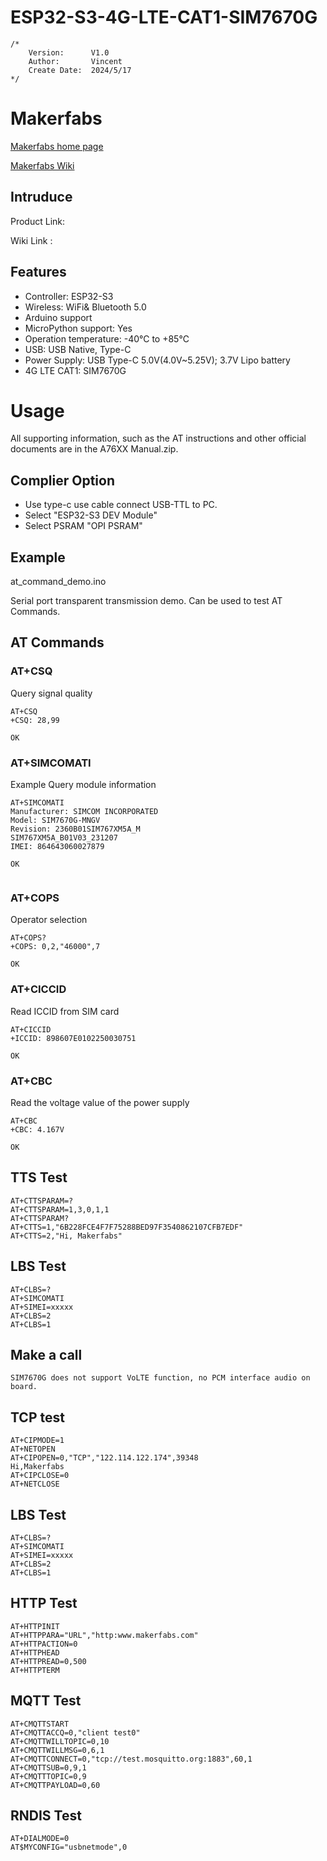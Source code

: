 # ESP32-S3-4G-LTE-CAT1-SIM7670G

```
/* 
    Version:      V1.0
    Author:       Vincent
    Create Date:  2024/5/17
*/
```

# Makerfabs

[Makerfabs home page](https://www.makerfabs.com/)

[Makerfabs Wiki](https://wiki.makerfabs.com/)

## Intruduce

Product Link:[]()

Wiki Link : []()


## Features

- Controller: ESP32-S3
- Wireless: WiFi& Bluetooth 5.0
- Arduino support
- MicroPython support: Yes
- Operation temperature: -40℃ to +85℃
- USB: USB Native, Type-C
- Power Supply: USB Type-C 5.0V(4.0V~5.25V); 3.7V Lipo battery
- 4G LTE CAT1: SIM7670G


# Usage

All supporting information, such as the AT instructions and other official documents are in the A76XX Manual.zip.

## Complier Option

- Use type-c use cable connect USB-TTL to PC.
- Select "ESP32-S3 DEV Module"
- Select PSRAM "OPI PSRAM"

## Example

at_command_demo.ino

Serial port transparent transmission demo.
Can be used to test AT Commands.

## AT Commands

### AT+CSQ

Query signal quality

```
AT+CSQ
+CSQ: 28,99

OK

```

### AT+SIMCOMATI

Example Query module information


```
AT+SIMCOMATI
Manufacturer: SIMCOM INCORPORATED
Model: SIM7670G-MNGV
Revision: 2360B01SIM767XM5A_M
SIM767XM5A_B01V03_231207
IMEI: 864643060027879

OK


```

### AT+COPS

Operator selection

```
AT+COPS?
+COPS: 0,2,"46000",7

OK

```

### AT+CICCID

Read ICCID from SIM card

```
AT+CICCID
+ICCID: 898607E0102250030751

OK

```

### AT+CBC

Read the voltage value of the power supply

```
AT+CBC
+CBC: 4.167V

OK

```

## TTS Test

```
AT+CTTSPARAM=? 
AT+CTTSPARAM=1,3,0,1,1 
AT+CTTSPARAM?
AT+CTTS=1,"6B228FCE4F7F75288BED97F3540862107CFB7EDF" 
AT+CTTS=2,"Hi, Makerfabs"

```

## LBS Test

```
AT+CLBS=? 
AT+SIMCOMATI
AT+SIMEI=xxxxx 
AT+CLBS=2 
AT+CLBS=1
```

## Make a call

```
SIM7670G does not support VoLTE function, no PCM interface audio on board.

```
## TCP test

```
AT+CIPMODE=1
AT+NETOPEN
AT+CIPOPEN=0,"TCP","122.114.122.174",39348
Hi,Makerfabs
AT+CIPCLOSE=0
AT+NETCLOSE
```
## LBS Test

```
AT+CLBS=? 
AT+SIMCOMATI
AT+SIMEI=xxxxx 
AT+CLBS=2 
AT+CLBS=1
```
## HTTP Test

```
AT+HTTPINIT
AT+HTTPPARA="URL","http:www.makerfabs.com"
AT+HTTPACTION=0
AT+HTTPHEAD
AT+HTTPREAD=0,500
AT+HTTPTERM
```

## MQTT Test

```
AT+CMQTTSTART
AT+CMQTTACCQ=0,"client test0"
AT+CMQTTWILLTOPIC=0,10
AT+CMQTTWILLMSG=0,6,1
AT+CMQTTCONNECT=0,"tcp://test.mosquitto.org:1883",60,1
AT+CMQTTSUB=0,9,1
AT+CMQTTTOPIC=0,9
AT+CMQTTPAYLOAD=0,60
```
## RNDIS Test

```
AT+DIALMODE=0
AT$MYCONFIG="usbnetmode",0
```
